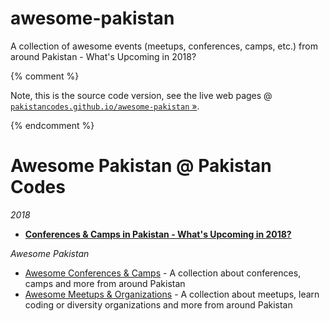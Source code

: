# awesome-pakistan
A collection of awesome events (meetups, conferences, camps, etc.) from around Pakistan - What's Upcoming in 2018?

{% comment %}

Note, this is the source code version, see the live web pages @ [`pakistancodes.github.io/awesome-pakistan` »](https://austriacodes.github.io/awesome-austria).

{% endcomment %}


# Awesome Pakistan @ Pakistan Codes

_2018_

- [**Conferences & Camps in Pakistan - What's Upcoming in 2018?**](2018.md)


_Awesome Pakistan_

- [Awesome Conferences & Camps](CONFERENCES.md) - A collection about conferences, camps and more from around Pakistan 
- [Awesome Meetups & Organizations](MEETUPS.md) - A collection about meetups, learn coding or diversity organizations and more from around Pakistan
